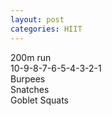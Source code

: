 ```yaml
---
layout: post
categories: HIIT
---
```

200m run<br>
10-9-8-7-6-5-4-3-2-1<br>
Burpees<br>
Snatches<br>
Goblet Squats<br>
<!--snippet-->